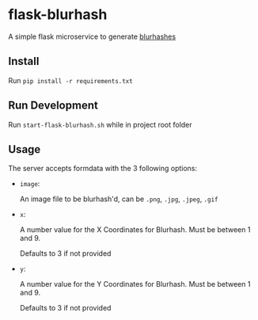# flask-blurhash

A simple flask microservice to generate [blurhashes](https://blurha.sh)

## Install

Run `pip install -r requirements.txt`

## Run Development

Run `start-flask-blurhash.sh` while in project root folder

## Usage

The server accepts formdata with the 3 following options:

* `image`:

    An image file to be blurhash'd, can be `.png`, `.jpg`, `.jpeg`, `.gif`

* `x`:

    A number value for the X Coordinates for Blurhash.  Must be between 1 and 9.
    
    Defaults to 3 if not provided

* `y`:

    A number value for the Y Coordinates for Blurhash.  Must be between 1 and 9.
    
    Defaults to 3 if not provided
